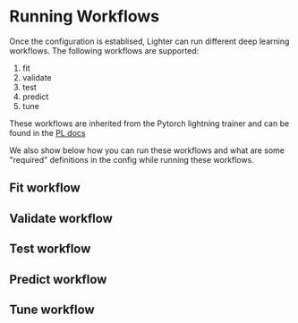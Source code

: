 # Running Workflows

Once the configuration is establised, Lighter can run different deep learning workflows. The following workflows are supported:

1. fit
2. validate
3. test
4. predict
5. tune

These workflows are inherited from the Pytorch lightning trainer and can be found in the [PL docs](https://lightning.ai/docs/pytorch/stable/common/trainer.html#methods)

We also show below how you can run these workflows and what are some "required" definitions in the config while running these workflows. 

## Fit workflow


## Validate workflow

## Test workflow

## Predict workflow


## Tune workflow

